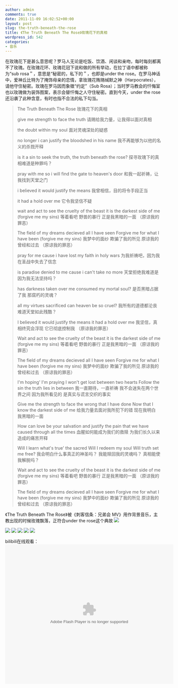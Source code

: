 ```yaml
---
author: admin
comments: true
date: 2011-11-09 16:02:52+00:00
layout: post
slug: the-truth-beneath-the-rose
title: 《The Truth Beneath The Rose》玫瑰花下的真相
wordpress_id: 542
categories:
- 音乐
---
```


在玫瑰花下是甚么意思呢？罗马人无论是吃饭、饮酒、闲谈和亲吻，每时每刻都离不了玫瑰。在玫瑰花环、玫瑰花冠下说和做的所有举动，在拉丁语中都被称为“sub rosa＂，意思是“秘密的，私下的＂，也即是under the rose。在罗马神话中，爱神丘比特为了掩饰母亲的恋情，拿玫瑰花贿赂缄默之神（Harpocrates），请他守住秘密。玫瑰在罗马因而象徵“约定”（Sub Rosa）；当时罗马教会的忏悔室也以玫瑰做为装饰图案，表示会替忏悔之人守住秘密。直到今天，under the rose还沿袭了此种含意，有时也指不合法的私下勾当。

> The Truth Beneath The Rose
> 玫瑰花下的真相
> 
> give me strength to face the truth
> 请赐给我力量，让我得以面对真相
> 
> the doubt within my soul
> 面对灵魂深处的疑惑
> 
> no longer i can justify
> the bloodshed in his name
> 我不再能够为以他的名义的杀戮开释
> 
> is it a sin to seek the truth, the truth beneath the rose?
> 探寻玫瑰下的真相难道是种罪吗？
> 
> pray with me so i will find the gate to heaven's door
> 和我一起祈祷，让我找到天堂之门
> 
> i believed it would justify the means
> 我曾相信，目的将令手段正当
> 
> it had a hold over me
> 它令我坚信不疑
> 
> wait and act to see
> the cruelty of the beast
> it is the darkest side of me
> (forgive me my sins)
> 等着看吧
> 野兽的暴行
> 正是我黑暗的一面
> （原谅我的罪恶）
> 
> The field of my dreams
> decieved all I have seen
> Forgive me for what I have been
> (forgive me my sins)
> 我梦中的面纱
> 欺骗了我的所见
> 原谅我的曾经和过去
> （原谅我的罪恶）
> 
> pray for me cause i have lost my faith in holy wars
> 为我祈祷吧，因为我在圣战中失去了信念
> 
> is paradise denied to me cause i can't take no more
> 天堂拒绝我难道是因为我无法坚持吗？
> 
> has darkness taken over me
> consumed my mortal soul?
> 是否黑暗占据了我
> 那腐朽的灵魂？
> 
> all my virtues sacrificed
> can heaven be so cruel?
> 我所有的道德都沦丧
> 难道天堂如此残酷？
> 
> I believed
> it would justify the means
> it had a hold over me
> 我坚信，真相终究会浮现
> 它已彻底控制我
> （原谅我的罪恶）
> 
> Wait and act to see
> the cruelty of the beast
> it is the darkest side of me
> (forgive me my sins)
> 等着看吧
> 野兽的暴行
> 正是我黑暗的一面
> （原谅我的罪恶）
> 
> The field of my dreams
> decieved all I have seen
> Forgive me for what I have been
> (forgive me my sins)
> 我梦中的面纱
> 欺骗了我的所见
> 原谅我的曾经和过去
> （原谅我的罪恶）
> 
> I'm hoping' I'm praying
> I won't get lost between two hearts
> Follow the sin
> the truth lies in between
> 我一直期待，一直祈祷
> 我不会迷失在两个世界之间
> 因为我所看见的
> 是真实与谎言交织的事实
> 
> Give me the strength
> to face the wrong that I have done
> Now that I know
> the darkest side of me
> 给我力量去面对我所犯下的错
> 现在我明白
> 我黑暗的一面
> 
> How can love be your salvation
> and justify the pain
> that we have caused through all the times
> 血腥如何能成为我们的救赎
> 为我们长久以来造成的痛苦开释
> 
> Will I learn what's true' the sacred
> Will I redeem my soul
> Will truth set me free?
> 我会明白什么事真正的神圣吗？
> 我能赎回我的灵魂吗？
> 真相能使我解脱吗？
> 
> Wait and act to see
> the cruelty of the beast
> it is the darkest side of me
> (forgive me my sins)
> 等着看吧
> 野兽的暴行
> 正是我黑暗的一面
> （原谅我的罪恶）
> 
> The field of my dreams
> decieved all I have seen
> Forgive me for what I have been
> (forgive me my sins)
> 我梦中的面纱
> 欺骗了我的所见
> 原谅我的曾经和过去
> （原谅我的罪恶）


《The Truth Beneath The Rose》被《刺客信条：兄弟会 MV》用作背景音乐，主教出现的时候玫瑰飘落，正符合under the rose这个典故
[![](http://cctvsmg-wordpress.stor.sinaapp.com/uploads/2011/11/暴风截屏20111109234855.jpg)](http://cctvsmg-wordpress.stor.sinaapp.com/uploads/2011/11/暴风截屏20111109234855.jpg)

[![](http://cctvsmg-wordpress.stor.sinaapp.com/uploads/2011/11/暴风截屏20111109235041.jpg)](http://cctvsmg-wordpress.stor.sinaapp.com/uploads/2011/11/暴风截屏20111109235041.jpg)
[![](http://cctvsmg-wordpress.stor.sinaapp.com/uploads/2011/11/暴风截屏20111109235053.jpg)](http://cctvsmg-wordpress.stor.sinaapp.com/uploads/2011/11/暴风截屏20111109235053.jpg)
[![](http://cctvsmg-wordpress.stor.sinaapp.com/uploads/2011/11/暴风截屏20111109235122.jpg)](http://cctvsmg-wordpress.stor.sinaapp.com/uploads/2011/11/暴风截屏20111109235122.jpg)
[![](http://cctvsmg-wordpress.stor.sinaapp.com/uploads/2011/11/暴风截屏20111109235212.jpg)](http://cctvsmg-wordpress.stor.sinaapp.com/uploads/2011/11/暴风截屏20111109235212.jpg)
[![](http://cctvsmg-wordpress.stor.sinaapp.com/uploads/2011/11/暴风截屏20111109235240.jpg)](http://cctvsmg-wordpress.stor.sinaapp.com/uploads/2011/11/暴风截屏20111109235240.jpg)

bilibili在线观看：
<embed height="452" width="544" quality="high" allowfullscreen="true" type="application/x-shockwave-flash" src="http://static.hdslb.com/miniloader.swf" flashvars="aid=71813&page=1" pluginspage="http://www.adobe.com/shockwave/download/download.cgi?P1_Prod_Version=ShockwaveFlash"></embed>

